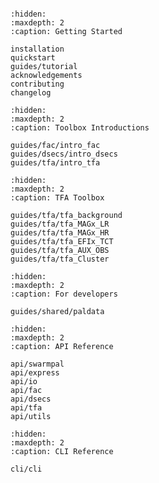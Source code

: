 ```{include} ../README.md
```

```{toctree}
:hidden:
:maxdepth: 2
:caption: Getting Started

installation
quickstart
guides/tutorial
acknowledgements
contributing
changelog
```

```{toctree}
:hidden:
:maxdepth: 2
:caption: Toolbox Introductions

guides/fac/intro_fac
guides/dsecs/intro_dsecs
guides/tfa/intro_tfa
```

```{toctree}
:hidden:
:maxdepth: 2
:caption: TFA Toolbox

guides/tfa/tfa_background
guides/tfa/tfa_MAGx_LR
guides/tfa/tfa_MAGx_HR
guides/tfa/tfa_EFIx_TCT
guides/tfa/tfa_AUX_OBS
guides/tfa/tfa_Cluster
```

```{toctree}
:hidden:
:maxdepth: 2
:caption: For developers

guides/shared/paldata
```

```{toctree}
:hidden:
:maxdepth: 2
:caption: API Reference

api/swarmpal
api/express
api/io
api/fac
api/dsecs
api/tfa
api/utils
```

```{toctree}
:hidden:
:maxdepth: 2
:caption: CLI Reference

cli/cli
```
